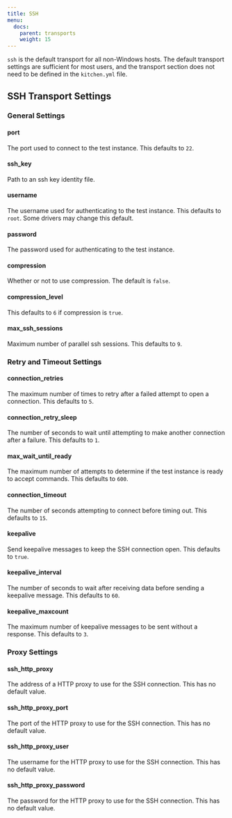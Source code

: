 ```yaml
---
title: SSH
menu:
  docs:
    parent: transports
    weight: 15
---
```


`ssh` is the default transport for all non-Windows hosts. The default transport settings are sufficient for most users, and the transport section does not need to be defined in the `kitchen.yml` file.

## SSH Transport Settings

### General Settings

#### port

The port used to connect to the test instance. This defaults to `22`.

#### ssh_key

Path to an ssh key identity file.

#### username

The username used for authenticating to the test instance. This defaults to `root`. Some drivers may change this default.

#### password

The password used for authenticating to the test instance.

#### compression

Whether or not to use compression. The default is `false`.

#### compression_level

This defaults to `6` if compression is `true`.

#### max_ssh_sessions

Maximum number of parallel ssh sessions. This defaults to `9`.

### Retry and Timeout Settings

#### connection_retries

The maximum number of times to retry after a failed attempt to open a connection. This defaults to `5`.

#### connection_retry_sleep

The number of seconds to wait until attempting to make another connection after a failure. This defaults to `1`.

#### max_wait_until_ready

The maximum number of attempts to determine if the test instance is ready to accept commands. This defaults to `600`.

#### connection_timeout

The number of seconds attempting to connect before timing out. This defaults to `15`.

#### keepalive

Send keepalive messages to keep the SSH connection open. This defaults to `true`.

#### keepalive_interval

The number of seconds to wait after receiving data before sending a keepalive message. This defaults to `60`.

#### keepalive_maxcount

The maximum number of keepalive messages to be sent without a response. This defaults to `3`.

### Proxy Settings

#### ssh_http_proxy

The address of a HTTP proxy to use for the SSH connection. This has no default value.

#### ssh_http_proxy_port

The port of the HTTP proxy to use for the SSH connection. This has no default value.

#### ssh_http_proxy_user

The username for the HTTP proxy to use for the SSH connection. This has no default value.

#### ssh_http_proxy_password

The password for the HTTP proxy to use for the SSH connection. This has no default value.

